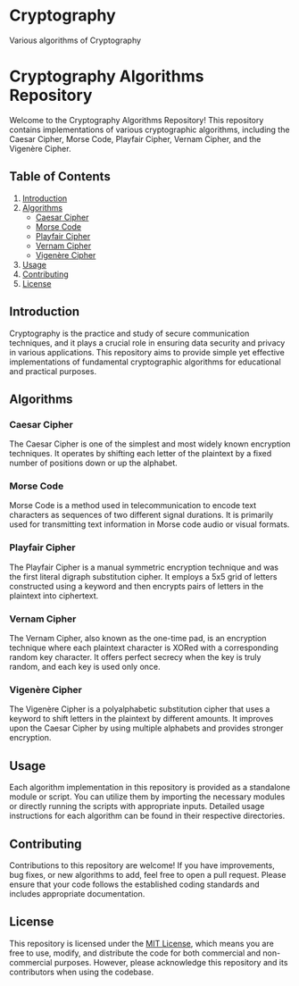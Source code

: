 # Cryptography
Various algorithms of Cryptography
# Cryptography Algorithms Repository

Welcome to the Cryptography Algorithms Repository! This repository contains implementations of various cryptographic algorithms, including the Caesar Cipher, Morse Code, Playfair Cipher, Vernam Cipher, and the Vigenère Cipher.

## Table of Contents
1. [Introduction](#introduction)
2. [Algorithms](#algorithms)
    - [Caesar Cipher](#caesar-cipher)
    - [Morse Code](#morse-code)
    - [Playfair Cipher](#playfair-cipher)
    - [Vernam Cipher](#vernam-cipher)
    - [Vigenère Cipher](#vigenère-cipher)
3. [Usage](#usage)
4. [Contributing](#contributing)
5. [License](#license)

## Introduction
Cryptography is the practice and study of secure communication techniques, and it plays a crucial role in ensuring data security and privacy in various applications. This repository aims to provide simple yet effective implementations of fundamental cryptographic algorithms for educational and practical purposes.

## Algorithms

### Caesar Cipher
The Caesar Cipher is one of the simplest and most widely known encryption techniques. It operates by shifting each letter of the plaintext by a fixed number of positions down or up the alphabet.

### Morse Code
Morse Code is a method used in telecommunication to encode text characters as sequences of two different signal durations. It is primarily used for transmitting text information in Morse code audio or visual formats.

### Playfair Cipher
The Playfair Cipher is a manual symmetric encryption technique and was the first literal digraph substitution cipher. It employs a 5x5 grid of letters constructed using a keyword and then encrypts pairs of letters in the plaintext into ciphertext.

### Vernam Cipher
The Vernam Cipher, also known as the one-time pad, is an encryption technique where each plaintext character is XORed with a corresponding random key character. It offers perfect secrecy when the key is truly random, and each key is used only once.

### Vigenère Cipher
The Vigenère Cipher is a polyalphabetic substitution cipher that uses a keyword to shift letters in the plaintext by different amounts. It improves upon the Caesar Cipher by using multiple alphabets and provides stronger encryption.

## Usage
Each algorithm implementation in this repository is provided as a standalone module or script. You can utilize them by importing the necessary modules or directly running the scripts with appropriate inputs. Detailed usage instructions for each algorithm can be found in their respective directories.

## Contributing
Contributions to this repository are welcome! If you have improvements, bug fixes, or new algorithms to add, feel free to open a pull request. Please ensure that your code follows the established coding standards and includes appropriate documentation.

## License
This repository is licensed under the [MIT License](LICENSE), which means you are free to use, modify, and distribute the code for both commercial and non-commercial purposes. However, please acknowledge this repository and its contributors when using the codebase.